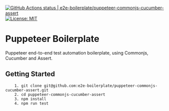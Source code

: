 [![GitHub Actions status | e2e-boilerplate/puppeteer-commonjs-cucumber-assert](https://github.com/e2e-boilerplate/puppeteer-commonjs-cucumber-assert/workflows/puppeteer-commonjs-cucumber-assert/badge.svg)](https://github.com/e2e-boilerplate/puppeteer-commonjs-cucumber-assert/actions?workflow=puppeteer-commonjs-cucumber-assert) [![License: MIT](https://img.shields.io/badge/License-MIT-yellow.svg)](https://opensource.org/licenses/MIT)

# Puppeteer Boilerplate

Puppeteer end-to-end test automation boilerplate, using Commonjs, Cucumber and Assert.

## Getting Started

    	1. git clone git@github.com:e2e-boilerplate/puppeteer-commonjs-cucumber-assert.git
    	2. cd puppeteer-commonjs-cucumber-assert
    	3. npm install
    	4. npm run test
